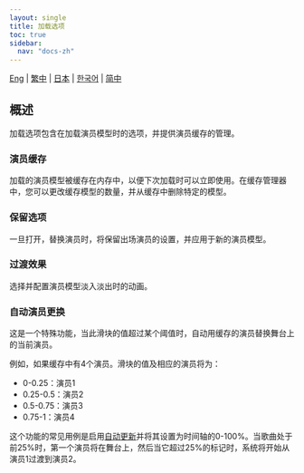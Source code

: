 ```yaml
---
layout: single
title: 加载选项
toc: true
sidebar:
  nav: "docs-zh"
---
```

[Eng](/dancexr/features/loader_options) | [繁中](/tw/dancexr/features/loader_options) | [日本](/jp/dancexr/features/loader_options) | [한국어](/kr/dancexr/features/loader_options) | [简中](/zh/dancexr/features/loader_options)


## 概述
加载选项包含在加载演员模型时的选项，并提供演员缓存的管理。

### 演员缓存
加载的演员模型被缓存在内存中，以便下次加载时可以立即使用。在缓存管理器中，您可以更改缓存模型的数量，并从缓存中删除特定的模型。

### 保留选项
一旦打开，替换演员时，将保留出场演员的设置，并应用于新的演员模型。

### 过渡效果
选择并配置演员模型淡入淡出时的动画。

### 自动演员更换
这是一个特殊功能，当此滑块的值超过某个阈值时，自动用缓存的演员替换舞台上的当前演员。

例如，如果缓存中有4个演员。滑块的值及相应的演员将为：
* 0-0.25：演员1
* 0.25-0.5：演员2
* 0.5-0.75：演员3
* 0.75-1：演员4

这个功能的常见用例是启用[自动更新](autoupdate)并将其设置为时间轴的0-100%。当歌曲处于前25%时，第一个演员将在舞台上，然后当它超过25%的标记时，系统将开始从演员1过渡到演员2。
